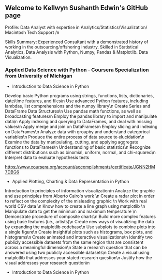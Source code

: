 ## Welcome to Kellwyn Sushanth Edwin's GitHub page

Profile: Data Analyst with expertise in Analytics/Statistics/Visualization/ Macintosh Tech Support /n

Skills Summary: Experienced Consultant with a demonstrated history of working in the outsourcing/offshoring industry. Skilled in Statistical Analytics, Data Analysis with Python, Numpy, Pandas & Matplotlib. Data Visualization.

### Applied Data Science with Python - Coursera Specialization from University of Michigan

- Introduction to Data Science in Python

Develop basic Python programs using strings, functions, lists, dictionaries, date/time features, and files\n
Use advanced Python features, including lambdas, list comprehensions and the numpy library\n
Create Series and DataFrame Data Structures\n
Use pandas math functions, as well as broadcasting features\n
Employ the pandas library to import and manipulate data\n
Apply indexing and querying to DataFrames, and deal with missing values\n
Apply merge and join on DataFrames\n
Employ slicing and indexing on DataFrames\n
Analyze data with groupby and understand categorical variables\n
Produce the entire process of data source to elucidation\n
Examine the data by manipulating, cutting, and applying aggregate functions to DataFrames\n
Understanding of basic statistics\n
Recognize different distributions such as binomial, uniform, normal, and chi-squared\n
Interpret data to evaluate hypothesis tests

https://www.coursera.org/account/accomplishments/certificate/JGNN2HM7DBG6

- Applied Plotting, Charting & Data Representation in Python

Introduction to principles of information visualization\n
Analyze the graphic and use principles from Alberto Cairo's work \n
Create a radar plot in order to reflect on the complexity of the misleading graphic \n
Work with real world CSV data \n
Know how to create a line graph using matplotlib \n
Manipulate data to get the minimum and maximum temperature \n
Demonstrate procedure of composite charts\n
Build more complex features using base features (i.e., artists)\n
Create new ways of visualizing the data by expanding the matplotlib codebase\n
Use subplots to combine plots into a single figure\n
Create insightful plots such as histograms, box plots, and histograms\n
Create animated and interactive visualizations\n
Identify two publicly accessible datasets from the same region that are consistent across a meaningful dimension\n
State a research question that can be answered using two publicly accessible datasets\n
Create a visual using matplotlib that addresses your stated research question\n
Justify how the visual addresses your research question\n

- Introduction to Data Science in Python
